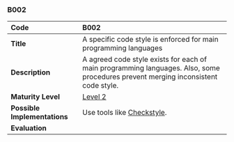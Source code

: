 ### B002

| **Code**           | **B002** |
| :--                | :--      |
| **Title**          | A specific code style is enforced for main programming languages |
| **Description**    | A agreed code style exists for each of main programming languages. Also, some procedures prevent merging inconsistent code style. |
| **Maturity Level** | [Level 2](/levels#level-2) |
| **Possible Implementations** | Use tools like [Checkstyle](https://checkstyle.sourceforge.io/). |
| **Evaluation**     | |
